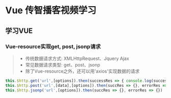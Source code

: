 # Vue 传智播客视频学习

## 学习VUE

### Vue-resource实现get, post, jsonp请求

> - 传统数据请求方式: XMLHttpRequest、Jquery Ajax
> - 常见数据请求类型: get、post、jsonp
> - 除了Vue-resource之外，还可以用'axios'实现数据的请求

```js
this.$http.get('url',[options]).then(successRes => { console.log(successRes.body) }, errorRes => {})
this.$http.post('url',[data],[options]).then(succRes => {}, errorRes => {})
this.$http.jsonp('url',[options]).then(succRes => {}, errorRes => {})
```